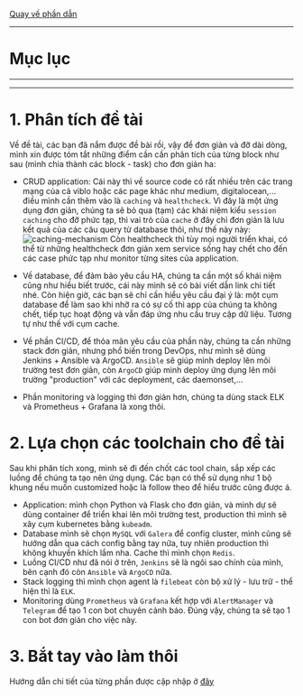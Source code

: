 [Quay về phần dẫn](./đề-mục.md)

---
# Mục lục
---




---
# 1. Phân tích đề tài
  Về đề tài, các bạn đã nắm được đề bài rồi, vậy để đơn giản và đỡ dài dòng, mình xin được tóm tắt những điểm cần cần phân tích của từng block như sau (mình chia thành các block - task) cho đơn giản ha:
  - CRUD application: Cái này thì về source code có rất nhiều trên các trang mạng của cả viblo hoặc các page khác như medium, digitalocean,... điều mình cần thêm vào là ``caching`` và ``healthcheck``. Vì đây là một ứng dụng đơn giản, chúng ta sẽ bỏ qua (tạm) các khái niệm kiểu ``session caching`` cho đỡ phức tạp, thì vai trò của ``cache`` ở đây chỉ đơn giản là lưu kết quả của các câu query từ database thôi, như thế này này:
  ![caching-mechanism](../../Figures/caching-workflow.png)
  Còn healthcheck thì tùy mọi người triển khai, có thể từ những healthcheck đơn giản xem service sống hay chết cho đến các case phức tạp như monitor từng sites của application.

  - Về database, để đảm bảo yêu cầu HA, chúng ta cần một số khái niệm cũng như hiểu biết trước, cái này mình sẽ có bài viết dẫn link chi tiết nhé. Còn hiện giờ, các bạn sẽ chỉ cần hiểu yêu cầu đại ý là: một cụm database để làm sao khi nhỡ ra có sự cố thì app của chúng ta không chết, tiếp tục hoạt động  và vẫn đáp ứng nhu cầu truy cập dữ liệu. Tương tự như thế với cụm cache.

  - Về phần CI/CD, để thỏa mãn yêu cầu của phần này, chúng ta cần những stack đơn giản, nhưng phổ biến trong DevOps, như mình sẽ dùng Jenkins + Ansible và ArgoCD. ``Ansible`` sẽ giúp mình deploy lên môi trường test đơn giản, còn ``ArgoCD`` giúp mình deploy ứng dụng lên môi trường "production" với các deployment, các daemonset,...

  - Phần monitoring và logging thì đơn giản hơn, chúng ta dùng stack ELK và Prometheus + Grafana là xong thôi.

# 2. Lựa chọn các toolchain cho đề tài
  Sau khi phân tích xong, mình sẽ đi đến chốt các tool chain, sắp xếp các luồng để chúng ta tạo nên ứng dụng. Các bạn có thể sử dụng như 1 bộ khung nếu muốn customized hoặc là follow theo để hiểu trước cũng được á.

  - Application: mình chọn Python và Flask cho đơn giản, và mình dự sẽ dùng container để triển khai lên môi trường test, production thì mình sẽ xây cụm kubernetes bằng ``kubeadm``. 
  - Database mình sẽ chọn ``MySQL`` với ``Galera`` để config cluster, mình cũng sẽ hướng dẫn qua cách config bằng tay nữa, tuy nhiên production thì không khuyến khích lắm nha. Cache thì mình chọn ``Redis``.
  - Luồng CI/CD như đã nói ở trên, ``Jenkins`` sẽ là ngôi sao chính của mình, bên cạnh đó còn ``Ansible`` và ``ArgoCD`` nữa.
  - Stack logging thì mình chọn agent là ``filebeat`` còn bộ xử lý - lưu trữ - thể hiện thì là ``ELK``.
  - Monitoring dùng ``Prometheus`` và ``Grafana`` kết hợp với ``AlertManager`` và ``Telegram`` để tạo 1 con bot chuyên cảnh báo. Đúng vậy, chúng ta sẽ tạo 1 con bot đơn giản cho việc này.

# 3. Bắt tay vào làm thôi

  Hướng dẫn chi tiết của từng phần được cập nhập ở [đây](./đề-mục.md)